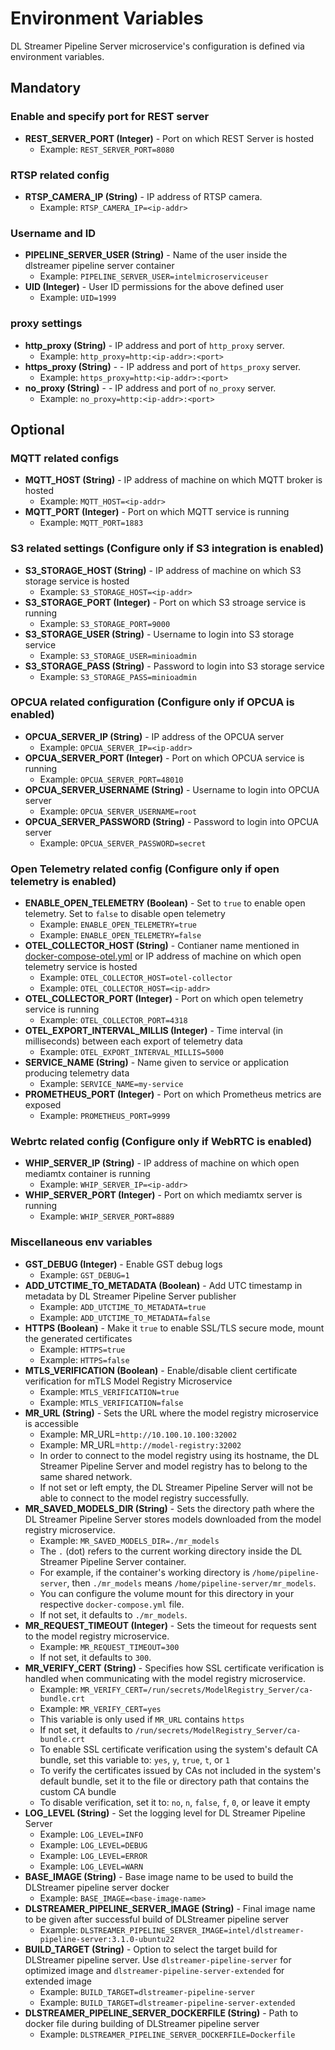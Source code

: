 # Environment Variables
DL Streamer Pipeline Server microservice's configuration is defined via environment variables.

## Mandatory 
### Enable and specify port for REST server 
- **REST_SERVER_PORT (Integer)**  - Port on which REST Server is hosted
  - Example: `REST_SERVER_PORT=8080`

### RTSP related config
- **RTSP_CAMERA_IP (String)** - IP address of RTSP camera. 
  - Example: `RTSP_CAMERA_IP=<ip-addr>`

### Username and ID 
- **PIPELINE_SERVER_USER (String)** - Name of the user inside the dlstreamer pipeline server container
  - Example: `PIPELINE_SERVER_USER=intelmicroserviceuser`
- **UID (Integer)** - User ID permissions for the above defined user
  - Example: `UID=1999`

### proxy settings
- **http_proxy (String)** - IP address and port of `http_proxy` server.
  - Example: `http_proxy=http:<ip-addr>:<port>`
- **https_proxy (String)** - - IP address and port of `https_proxy` server.
  - Example: `https_proxy=http:<ip-addr>:<port>`
- **no_proxy (String)** - - IP address and port of `no_proxy` server.
  - Example: `no_proxy=http:<ip-addr>:<port>`

## Optional

### MQTT related configs 
- **MQTT_HOST (String)** - IP address of machine on which MQTT broker is hosted
  - Example: `MQTT_HOST=<ip-addr>`
- **MQTT_PORT (Integer)** - Port on which MQTT service is running
  - Example: `MQTT_PORT=1883`

### S3 related settings (Configure only if S3 integration is enabled)
- **S3_STORAGE_HOST (String)** - IP address of machine on which S3 storage service is hosted
  - Example: `S3_STORAGE_HOST=<ip-addr>`
- **S3_STORAGE_PORT (Integer)** - Port on which S3 stroage service is running
  - Example: `S3_STORAGE_PORT=9000`
- **S3_STORAGE_USER (String)** - Username to login into S3 storage service 
  - Example: `S3_STORAGE_USER=minioadmin`
- **S3_STORAGE_PASS (String)** - Password to login into S3 storage service
  - Example: `S3_STORAGE_PASS=minioadmin`

### OPCUA related configuration (Configure only if OPCUA is enabled)
- **OPCUA_SERVER_IP (String)** - IP address of the OPCUA server
  - Example: `OPCUA_SERVER_IP=<ip-addr>`
- **OPCUA_SERVER_PORT (Integer)** - Port on which OPCUA service is running
  - Example: `OPCUA_SERVER_PORT=48010`
- **OPCUA_SERVER_USERNAME (String)** - Username to login into OPCUA server
  - Example: `OPCUA_SERVER_USERNAME=root`
- **OPCUA_SERVER_PASSWORD (String)** - Password to login into OPCUA server
  - Example: `OPCUA_SERVER_PASSWORD=secret`

### Open Telemetry related config (Configure only if open telemetry is enabled)
- **ENABLE_OPEN_TELEMETRY (Boolean)** - Set to `true` to enable open telemetry. Set to `false` to disable open telemetry
  - Example: `ENABLE_OPEN_TELEMETRY=true`
  - Example: `ENABLE_OPEN_TELEMETRY=false`
- **OTEL_COLLECTOR_HOST (String)** - Contianer name mentioned in [docker-compose-otel.yml](../../docker/docker-compose-otel.yml) or IP address of machine on which open telemetry service is hosted
  - Example: `OTEL_COLLECTOR_HOST=otel-collector`
  - Example: `OTEL_COLLECTOR_HOST=<ip-addr>`
- **OTEL_COLLECTOR_PORT (Integer)** - Port on which open telemetry service is running
  - Example: `OTEL_COLLECTOR_PORT=4318`
- **OTEL_EXPORT_INTERVAL_MILLIS (Integer)** - Time interval (in milliseconds) between each export of telemetry data
  - Example: `OTEL_EXPORT_INTERVAL_MILLIS=5000`
- **SERVICE_NAME (String)** - Name given to service or application producing telemetry data
  - Example: `SERVICE_NAME=my-service`
- **PROMETHEUS_PORT (Integer)** - Port on which Prometheus metrics are exposed
  - Example: `PROMETHEUS_PORT=9999`

### Webrtc related config (Configure only if WebRTC is enabled)
- **WHIP_SERVER_IP (String)** - IP address of machine on which open mediamtx container is running
  - Example: `WHIP_SERVER_IP=<ip-addr>`
- **WHIP_SERVER_PORT (Integer)** - Port on which mediamtx server is running
  - Example: `WHIP_SERVER_PORT=8889`

### Miscellaneous env variables 
- **GST_DEBUG (Integer)** - Enable GST debug logs
  - Example: `GST_DEBUG=1`
- **ADD_UTCTIME_TO_METADATA (Boolean)** - Add UTC timestamp in metadata by DL Streamer Pipeline Server publisher
  - Example: `ADD_UTCTIME_TO_METADATA=true`
  - Example: `ADD_UTCTIME_TO_METADATA=false`
- **HTTPS (Boolean)** - Make it `true` to enable SSL/TLS secure mode, mount the generated certificates
  - Example: `HTTPS=true`
  - Example: `HTTPS=false`
- **MTLS_VERIFICATION (Boolean)** - Enable/disable client certificate verification for mTLS Model Registry Microservice
  - Example: `MTLS_VERIFICATION=true`
  - Example: `MTLS_VERIFICATION=false`
- **MR_URL (String)** - Sets the URL where the model registry microservice is accessible
  - Example: MR_URL=`http://10.100.10.100:32002`
  - Example: MR_URL=`http://model-registry:32002`
  - In order to connect to the model registry using its hostname, the DL Streamer Pipeline Server and model registry has to belong to the same shared network.
  - If not set or left empty, the DL Streamer Pipeline Server will not be able to connect to the model registry successfully.
- **MR_SAVED_MODELS_DIR (String)** - Sets the directory path where the DL Streamer Pipeline Server stores models downloaded from the model registry microservice.
  - Example: `MR_SAVED_MODELS_DIR=./mr_models`
  - The `.` (dot) refers to the current working directory inside the DL Streamer Pipeline Server container.  
  - For example, if the container's working directory is `/home/pipeline-server`, then `./mr_models` means `/home/pipeline-server/mr_models`.  
  - You can configure the volume mount for this directory in your respective `docker-compose.yml` file.
  - If not set, it defaults to `./mr_models`.
- **MR_REQUEST_TIMEOUT (Integer)** - Sets the timeout for requests sent to the model registry microservice.
  - Example: `MR_REQUEST_TIMEOUT=300`
  - If not set, it defaults to `300`.
- **MR_VERIFY_CERT (String)** - Specifies how SSL certificate verification is handled when communicating with the model registry microservice.
  - Example: `MR_VERIFY_CERT=/run/secrets/ModelRegistry_Server/ca-bundle.crt`
  - Example: `MR_VERIFY_CERT=yes`
  - This variable is only used if `MR_URL` contains `https`
  - If not set, it defaults to `/run/secrets/ModelRegistry_Server/ca-bundle.crt`
  - To enable SSL certificate verification using the system's default CA bundle, set this variable to: `yes`, `y`, `true`, `t`, or `1`
  - To verify the certificates issued by CAs not included in the system's default bundle, set it to the file or directory path that contains the custom CA bundle
  - To disable verification, set it to: `no`, `n`, `false`, `f`, `0`, or leave it empty
- **LOG_LEVEL (String)** - Set the logging level for DL Streamer Pipeline Server
  - Example: `LOG_LEVEL=INFO`
  - Example: `LOG_LEVEL=DEBUG`
  - Example: `LOG_LEVEL=ERROR`
  - Example: `LOG_LEVEL=WARN`
- **BASE_IMAGE (String)** - Base image name to be used to build the DLStreamer pipeline server docker
  - Example: `BASE_IMAGE=<base-image-name>`
- **DLSTREAMER_PIPELINE_SERVER_IMAGE (String)** - Final image name to be given after successful build of DLStreamer pipeline server
  - Example: `DLSTREAMER_PIPELINE_SERVER_IMAGE=intel/dlstreamer-pipeline-server:3.1.0-ubuntu22`
- **BUILD_TARGET (String)** - Option to select the target build for DLStreamer pipeline server. Use `dlstreamer-pipeline-server` for optimized image and `dlstreamer-pipeline-server-extended` for extended image
  - Example: `BUILD_TARGET=dlstreamer-pipeline-server`
  - Example: `BUILD_TARGET=dlstreamer-pipeline-server-extended`
- **DLSTREAMER_PIPELINE_SERVER_DOCKERFILE (String)** - Path to docker file during building of DLStreamer pipeline server
  - Example: `DLSTREAMER_PIPELINE_SERVER_DOCKERFILE=Dockerfile`